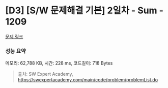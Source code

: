 # [D3] [S/W 문제해결 기본] 2일차 - Sum - 1209 

[문제 링크](https://swexpertacademy.com/main/code/problem/problemDetail.do?contestProbId=AV13_BWKACUCFAYh) 

### 성능 요약

메모리: 62,788 KB, 시간: 228 ms, 코드길이: 718 Bytes



> 출처: SW Expert Academy, https://swexpertacademy.com/main/code/problem/problemList.do